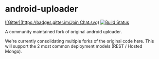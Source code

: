 android-uploader
====================
[![Gitter](https://badges.gitter.im/Join Chat.svg)](https://gitter.im/scottleibrand/android-uploader?utm_source=badge&utm_medium=badge&utm_campaign=pr-badge&utm_content=badge)
[![Build Status](https://travis-ci.org/nightscout/cgm-remote-monitor.png)](https://travis-ci.org/nightscout/android-uploader)

A community maintained fork of original android uploader.

We're currently consolidating multiple forks of the original code here.
This will support the 2 most common deployment models (REST / Hosted Mongo).

